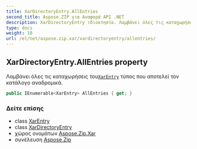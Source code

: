 ```yaml
---
title: XarDirectoryEntry.AllEntries
second_title: Aspose.ZIP για Αναφορά API .NET
description: XarDirectoryEntry ιδιοκτησία. Λαμβάνει όλες τις καταχωρήσεις τουXarEntry τύπος που αποτελεί τον κατάλογο αναδρομικά.
type: docs
weight: 10
url: /el/net/aspose.zip.xar/xardirectoryentry/allentries/
---
```

## XarDirectoryEntry.AllEntries property

Λαμβάνει όλες τις καταχωρήσεις του[`XarEntry`](../../xarentry/) τύπος που αποτελεί τον κατάλογο αναδρομικά.

```csharp
public IEnumerable<XarEntry> AllEntries { get; }
```

### Δείτε επίσης

* class [XarEntry](../../xarentry/)
* class [XarDirectoryEntry](../)
* χώρος ονομάτων [Aspose.Zip.Xar](../../xardirectoryentry/)
* συνέλευση [Aspose.Zip](../../../)


